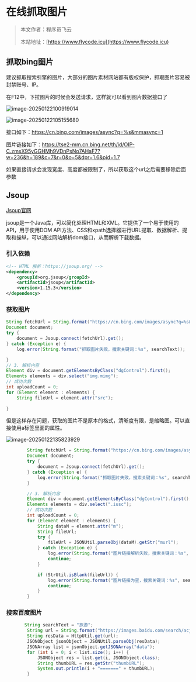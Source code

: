 # 在线抓取图片
> 本文作者：程序员飞云
>
> 本站地址：[https://www.flycode.icu](https://www.flycode.icu)


## 抓取bing图片
建议抓取搜索引擎的图片，大部分的图片素材网站都有版权保护，抓取图片容易被封禁账号、IP。

在F12中，下拉图片的时候会发送请求，这样就可以看到图片数据接口了

![image-20250122100919014](https://flycodeu-1314556962.cos.ap-nanjing.myqcloud.com/codeCenterImg/image-20250122100919014.png)

![image-20250122105155680](https://flycodeu-1314556962.cos.ap-nanjing.myqcloud.com/codeCenterImg/image-20250122105155680.png)

接口如下：https://cn.bing.com/images/async?q=%s&mmasync=1

图片链接如下：https://tse2-mm.cn.bing.net/th/id/OIP-C.zmsX95yGGHMh9VDnPsNo7AHaF7?w=236&h=189&c=7&r=0&o=5&dpr=1.6&pid=1.7

如果直接请求会发现宽度、高度都被限制了，所以获取这个url之后需要移除后面参数



## Jsoup

[Jsoup官网](https://jsoup.org/)

jsoup是一个Java库，可以简化处理HTML和XML。它提供了一个易于使用的API，用于使用DOM API方法、CSS和xpath选择器进行URL提取、数据解析、提取和操纵，可以通过网站解析dom接口，从而解析下载数据。



### 引入依赖

```xml
<!-- HTML 解析：https://jsoup.org/ -->  
<dependency>  
    <groupId>org.jsoup</groupId>  
    <artifactId>jsoup</artifactId>  
    <version>1.15.3</version>  
</dependency>
```

### 获取图片

```java
String fetchUrl = String.format("https://cn.bing.com/images/async?q=%s&mmasync=1", searchText);
Document document;
try {
    document = Jsoup.connect(fetchUrl).get();
} catch (Exception e) {
    log.error(String.format("抓取图片失败，搜索关键词：%s", searchText));

}
// 3. 解析内容
Element div = document.getElementsByClass("dgControl").first();
Elements elements = div.select("img.mimg");
// 成功次数
int uploadCount = 0;
for (Element element : elements) {
    String fileUrl = element.attr("src");
    
}
```

但是这样存在问题，获取的图片不是原本的格式，清晰度有限，是缩略图。可以直接使用a标签里面的属性。

![image-20250122135823929](https://flycodeu-1314556962.cos.ap-nanjing.myqcloud.com/codeCenterImg/image-20250122135823929.png)

```java
        String fetchUrl = String.format("https://cn.bing.com/images/async?q=%s&mmasync=1", searchText);
        Document document;
        try {
            document = Jsoup.connect(fetchUrl).get();
        } catch (Exception e) {
            log.error(String.format("抓取图片失败，搜索关键词：%s", searchText));
        }

        // 3. 解析内容
        Element div = document.getElementsByClass("dgControl").first();
        Elements elements = div.select(".iusc");
        // 成功次数
        int uploadCount = 0;
        for (Element element : elements) {
            String dataM = element.attr("m");
            String fileUrl;
            try {
                fileUrl = JSONUtil.parseObj(dataM).getStr("murl");
            } catch (Exception e) {
                log.error(String.format("图片链接解析失败，搜索关键词：%s", searchText));
                continue;
            }

            if (StrUtil.isBlank(fileUrl)) {
                log.error(String.format("图片链接为空，搜索关键词：%s", searchText));
                continue;
            }
        }
```



### 搜索百度图片

```java
       String searchText = "旅游";
        String url = String.format("https://images.baidu.com/search/acjson?tn=resultjson_com&word=%s&pn=%s", searchText, 30);
        String resData = HttpUtil.get(url);
        JSONObject jsonObject = JSONUtil.parseObj(resData);
        JSONArray list = jsonObject.getJSONArray("data");
        for (int i = 0; i < list.size(); i++) {
            JSONObject res = list.get(i, JSONObject.class);
            String thumbURL = res.getStr("thumbURL");
            System.out.println(i + "=======" + thumbURL);
        }
```

